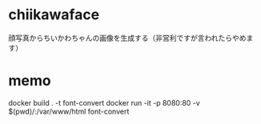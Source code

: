# chiikawaface
顔写真からちいかわちゃんの画像を生成する（非営利ですが言われたらやめます）

# memo

docker build . -t font-convert docker run -it -p 8080:80 -v $(pwd)/:/var/www/html font-convert